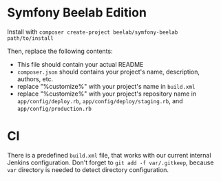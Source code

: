 Symfony Beelab Edition
======================

Install with ``composer create-project beelab/symfony-beelab path/to/install``

Then, replace the following contents:

* This file should contain your actual README
* ``composer.json`` should contains your project's name, description, authors, etc.
* replace "%customize%" with your project's name in ``build.xml``
* replace "%customize%" with your project's repository name in ``app/config/deploy.rb``, ``app/config/deploy/staging.rb``,
  and ``app/config/production.rb``

CI
==

There is a predefined ``build.xml`` file, that works with our current internal Jenkins configuration.
Don't forget to ``git add -f var/.gitkeep``, because ``var`` directory is needed to detect directory configuration.
